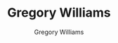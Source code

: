 ---
title: "Gregory Williams"
excerpt: "Project Contributor"
author: Gregory Williams
toc: false
toc_sticky: false
layout: single
---